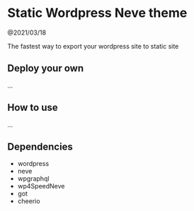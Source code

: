 # Static Wordpress Neve theme

@2021/03/18

The fastest way to export your wordpress site to static site

## Deploy your own

...

## How to use

...

## Dependencies

- wordpress
- neve
- wpgraphql
- wp4SpeedNeve
- got
- cheerio